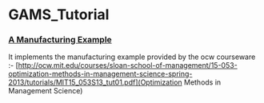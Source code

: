 # GAMS_Tutorial

### [A Manufacturing Example](https://github.com/dtripathy10/GAMS_Tutorial/blob/master/manufactruring.gms)

It implements the manufacturing example provided by the ocw courseware :-
[http://ocw.mit.edu/courses/sloan-school-of-management/15-053-optimization-methods-in-management-science-spring-2013/tutorials/MIT15_053S13_tut01.pdf](Optimization Methods in Management Science)


